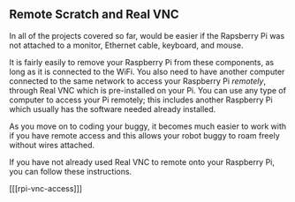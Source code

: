 ## Remote Scratch and Real VNC

In all of the projects covered so far, would be easier if the Rapsberry Pi was not attached to a monitor, Ethernet cable, keyboard, and mouse. 

It is fairly easily to remove your Raspberry Pi from these components, as long as it is connected to the WiFi. You also need to have another computer connected to the same network to access your Raspberry Pi _remotely_, through Real VNC which is pre-installed on your Pi. You can use any type of computer to access your Pi remotely; this includes another Raspberry Pi which usually has the software needed already installed.

As you move on to coding your buggy, it becomes much easier to work with if you have remote access and this allows your robot buggy to roam freely without wires attached.

If you have not already used Real VNC to remote onto your Raspberry Pi, you can follow these instructions.

[[[rpi-vnc-access]]]

